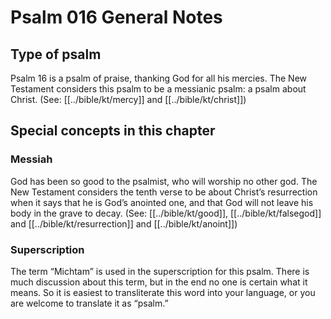 # Psalm 016 General Notes
## Type of psalm

Psalm 16 is a psalm of praise, thanking God for all his mercies. The New Testament considers this psalm to be a messianic psalm: a psalm about Christ. (See: [[../bible/kt/mercy]] and [[../bible/kt/christ]])

## Special concepts in this chapter

### Messiah
God has been so good to the psalmist, who will worship no other god. The New Testament considers the tenth verse to be about Christ’s resurrection when it says that he is God’s anointed one, and that God will not leave his body in the grave to decay. (See: [[../bible/kt/good]], [[../bible/kt/falsegod]] and [[../bible/kt/resurrection]] and [[../bible/kt/anoint]])

### Superscription
The term “Michtam” is used in the superscription for this psalm. There is much discussion about this term, but in the end no one is certain what it means. So it is easiest to transliterate this word into your language, or you are welcome to translate it as “psalm.”